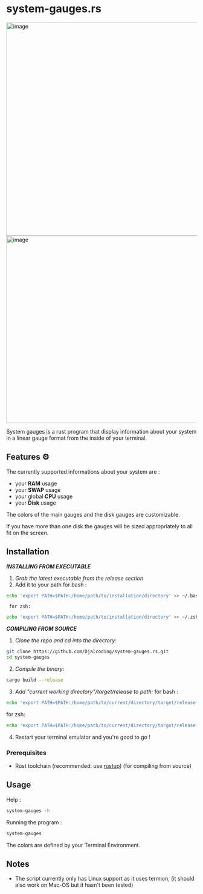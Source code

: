 # system-gauges.rs
<img width="1051" height="563" alt="image" src="https://github.com/user-attachments/assets/a8e40aa5-234e-4efc-b57e-b8a8179214f3" />
<img width="947" height="494" alt="image" src="https://github.com/user-attachments/assets/abe73394-74e0-48c3-a60d-798744a25586" />

System gauges is a rust program that display information about your system in a linear gauge format from the inside of your terminal.

## Features ⚙️
The currently supported informations about your system are : 
- your **RAM** usage
- your **SWAP** usage
- your global **CPU** usage
- your **Disk** usage

The colors of the main gauges and the disk gauges are customizable.

If you have more than one disk the gauges will be sized appropriately to all fit on the screen.

## Installation

***INSTALLING FROM EXECUTABLE***
   1. *Grab the latest executable from the release section*
   2. Add it to your path
   for bash : 
   ```bash
   echo 'export PATH=$PATH:/home/path/to/installation/directory' >> ~/.bashrc
   ```
     for zsh:
   ```zsh 
   echo 'export PATH=$PATH:/home/path/to/installation/directory' >> ~/.zshrc
   ```
      
***COMPILING FROM SOURCE***
1. *Clone the repo and cd into the directory:*
```bash
git clone https://github.com/Djalcoding/system-gauges.rs.git
cd system-gauges
```

2. *Compile the binary:* 
```bash
cargo build --release
```
3. *Add "current working directory"/target/release to path:*
   for bash : 
```bash
echo 'export PATH=$PATH:/home/path/to/current/directory/target/release' >> ~/.bashrc
```
  for zsh:
```zsh 
echo 'export PATH=$PATH:/home/path/to/current/directory/target/release' >> ~/.zshrc
```
4. Restart your terminal emulator and you're good to go !

### Prerequisites
- Rust toolchain  (recommended: use [rustup](https://rustup.rs/)) (for compiling from source)

## Usage
Help :
```bash
system-gauges -h
```
Running the program : 
```bash
system-gauges
```

The colors are defined by your Terminal Environment.

## Notes
- The script currently only has Linux support as it uses termion, (it should also work on Mac-OS but it hasn't been tested)


